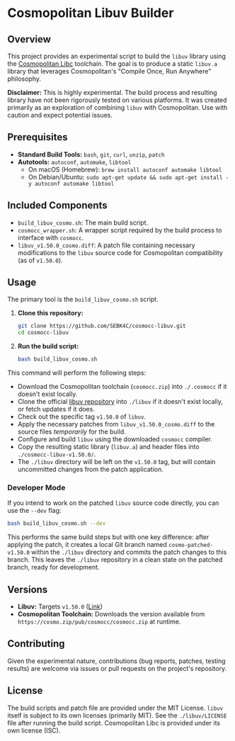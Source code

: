 # Cosmopolitan Libuv Builder

## Overview

This project provides an experimental script to build the `libuv` library using the [Cosmopolitan Libc](https://github.com/jart/cosmopolitan) toolchain. The goal is to produce a static `libuv.a` library that leverages Cosmopolitan's "Compile Once, Run Anywhere" philosophy.

**Disclaimer:** This is highly experimental. The build process and resulting library have not been rigorously tested on various platforms. It was created primarily as an exploration of combining `libuv` with Cosmopolitan. Use with caution and expect potential issues.

## Prerequisites

*   **Standard Build Tools:** `bash`, `git`, `curl`, `unzip`, `patch`
*   **Autotools:** `autoconf`, `automake`, `libtool`
    *   On macOS (Homebrew): `brew install autoconf automake libtool`
    *   On Debian/Ubuntu: `sudo apt-get update && sudo apt-get install -y autoconf automake libtool`

## Included Components

*   `build_libuv_cosmo.sh`: The main build script.
*   `cosmocc_wrapper.sh`: A wrapper script required by the build process to interface with `cosmocc`.
*   `libuv_v1.50.0_cosmo.diff`: A patch file containing necessary modifications to the `libuv` source code for Cosmopolitan compatibility (as of `v1.50.0`).

## Usage

The primary tool is the `build_libuv_cosmo.sh` script.

1.  **Clone this repository:**
    ```bash
    git clone https://github.com/SEBK4C/cosmocc-libuv.git
    cd cosmocc-libuv
    ```

2.  **Run the build script:**
    ```bash
    bash build_libuv_cosmo.sh
    ```

This command will perform the following steps:
*   Download the Cosmopolitan toolchain (`cosmocc.zip`) into `./.cosmocc` if it doesn't exist locally.
*   Clone the official [libuv repository](https://github.com/libuv/libuv) into `./libuv` if it doesn't exist locally, or fetch updates if it does.
*   Check out the specific tag `v1.50.0` of `libuv`.
*   Apply the necessary patches from `libuv_v1.50.0_cosmo.diff` to the source files *temporarily* for the build.
*   Configure and build `libuv` using the downloaded `cosmocc` compiler.
*   Copy the resulting static library (`libuv.a`) and header files into `./cosmocc-libuv-v1.50.0/`.
*   The `./libuv` directory will be left on the `v1.50.0` tag, but will contain uncommitted changes from the patch application.

### Developer Mode

If you intend to work on the patched `libuv` source code directly, you can use the `--dev` flag:

```bash
bash build_libuv_cosmo.sh --dev
```

This performs the same build steps but with one key difference: after applying the patch, it creates a local Git branch named `cosmo-patched-v1.50.0` within the `./libuv` directory and commits the patch changes to this branch. This leaves the `./libuv` repository in a clean state on the patched branch, ready for development.

## Versions

*   **Libuv:** Targets `v1.50.0` ([Link](https://github.com/libuv/libuv/releases/tag/v1.50.0))
*   **Cosmopolitan Toolchain:** Downloads the version available from `https://cosmo.zip/pub/cosmocc/cosmocc.zip` at runtime.

## Contributing

Given the experimental nature, contributions (bug reports, patches, testing results) are welcome via issues or pull requests on the project's repository.

## License

The build scripts and patch file are provided under the MIT License.
`libuv` itself is subject to its own licenses (primarily MIT). See the `./libuv/LICENSE` file after running the build script.
Cosmopolitan Libc is provided under its own license (ISC).
